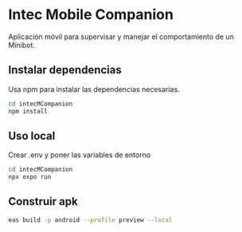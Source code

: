 # Intec Mobile Companion

Aplicación móvil para supervisar y manejar el comportamiento de un Minibot.

## Instalar dependencias

Usa npm para instalar las dependencias necesarias.

```bash
cd intecMCompanion
npm install
```

## Uso local
Crear .env y poner las variables de entorno

```bash
cd intecMCompanion
npx expo run
```

## Construir apk
```bash
eas build -p android --profile preview --local
```

